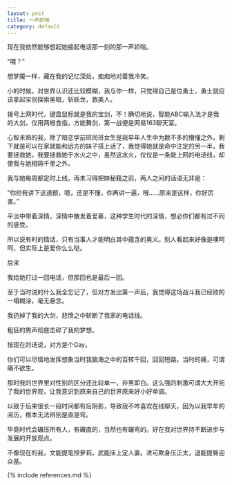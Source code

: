 ```yaml
---
layout: post
title: 一声娇喘
category: default
---
```


现在我依然能够想起她接起电话那一刻的那一声娇喘。


“喂？”


想梦魇一样，藏在我的记忆深处，痴痴地对着我冷笑。
 

小的时候，对世界认识还比较模糊，我与你一样，只觉得自己是位勇士，勇士就应该拿起宝剑探索黑暗，斩妖龙，救美人。
 

拨号上网时代，键盘鼠标就是我的宝剑，不！确切地说，智能ABC输入法才是我的大剑，仅用两根食指，方能舞剑，第一战便是网易163聊天室。
 

心智未熟的我，除了暗恋学前班同班女生是我早年人生中为数不多的懵懂之外，剩下就是可以在家就能和远方的妹子搭上话了，我觉得她就是命中注定的另一半，我要拯救她，我要拯救她于水火之中，虽然这水火，仅仅是一条能上网的电话线，却使我与她相隔千里之外。
 

我与她每周都定时上线，再未习得把妹秘籍之前，两人之间的话语无非是：
 

“你给我讲下这道题，嗯，还是不懂，你再讲一遍，哦……原来是这样，你好厉害。”
 

平淡中带着深情，深情中散发着爱慕，这种学生时代的深情，想必你们都有过不同的感受。
 

所以说有时的情话，只有当事人才能明白其中蕴含的奥义。别人看起来好像是噢呵呵，但实际上是爱你么么哒。
 

后来
 

我给她打过一回电话，但那回也是最后一回。
 

至于当时说的什么我全忘记了，但对方发出第一声后，我觉得这场战斗我已经败的一塌糊涂，毫无悬念。
 

我扔掉了我的大剑，悲愤之中斩断了我家的电话线。
 

粗狂的男声彻底击碎了我的梦想。
 

按现在的话说，对方是个Gay。


你们可以尽情地发挥想象当时我脑海之中的百转千回，回回短路。当时的痛，可谓痛不欲生。
 

那时我的世界里对性别的区分还比较单一，非黑即白。这么强的刺激可谓大大开拓了我的世界观，让我意识到原来自己的世界原来好小好单调。
 

以致于后来很长一段时间都有后阴影，导致我不咋喜欢在线聊天，因为以我早年的阅历，根本无法辨别是直是弯。
 

毕竟时代会碾压所有人，有碾直的，当然也有碾弯的。好在我对世界持不断进步与发展的开放观点。
 

不像现在的我，文能提笔控萝莉，武能床上定人妻。进可欺身压正太，退能提臀迎众基。



{% include references.md %}
